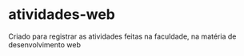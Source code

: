 # atividades-web
 Criado para registrar as atividades feitas na faculdade, na matéria de desenvolvimento web
